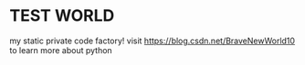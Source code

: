 # TEST WORLD

my static private code factory!
visit https://blog.csdn.net/BraveNewWorld10 to learn more about python
